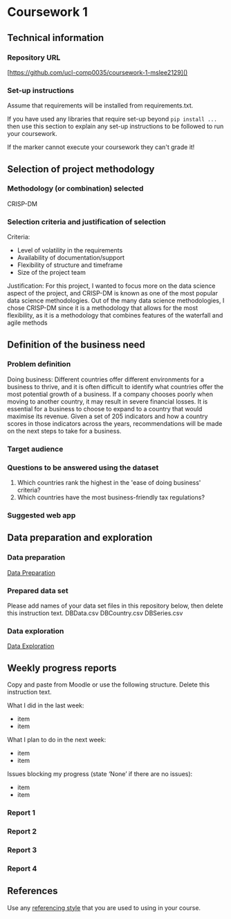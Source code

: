 # Coursework 1

## Technical information
### Repository URL
[https://github.com/ucl-comp0035/coursework-1-mslee2129]()

### Set-up instructions

Assume that requirements will be installed from requirements.txt.

If you have used any libraries that require set-up beyond `pip install ...` then use this section to explain any set-up
instructions to be followed to run your coursework.

If the marker cannot execute your coursework they can't grade it!


## Selection of project methodology
### Methodology (or combination) selected
CRISP-DM
### Selection criteria and justification of selection
Criteria:
- Level of volatility in the requirements
- Availability of documentation/support
- Flexibility of structure and timeframe
- Size of the project team

Justification: For this project, I wanted to focus more on the data science aspect of the project, and CRISP-DM is known as one of the 
most popular data science methodologies. Out of the many data science methodologies, I chose CRISP-DM since it is a
methodology that allows for the most flexibility, as it is a methodology that combines features of the waterfall and 
agile methods

## Definition of the business need
### Problem definition
Doing business: Different countries offer different environments for a business to thrive, and it is often difficult to 
identify what countries offer the most potential growth of a business. If a company chooses poorly when moving to another
country, it may result in severe financial losses. It is essential for a business to choose to expand to a country that 
would maximise its revenue. Given a set of 205 indicators and how a country scores in those indicators across the years,
recommendations will be made on the next steps to take for a business.


### Target audience

### Questions to be answered using the dataset
1. Which countries rank the highest in the 'ease of doing business' criteria?
2. Which countries have the most business-friendly tax regulations?
### Suggested web app

## Data preparation and exploration
### Data preparation

[Data Preparation](data_preparation.py)

### Prepared data set
Please add names of your data set files in this repository below, then delete this instruction text.
DBData.csv
DBCountry.csv
DBSeries.csv

### Data exploration

[Data Exploration]()

## Weekly progress reports
Copy and paste from Moodle or use the following structure. Delete this instruction text.

What I did in the last week:
- item
- item

What I plan to do in the next week:
- item
- item

Issues blocking my progress (state ‘None’ if there are no issues):
- item
- item

### Report 1

### Report 2

### Report 3

### Report 4

## References
Use any [referencing style](https://library-guides.ucl.ac.uk/referencing-plagiarism/referencing-styles) that you are
used to using in your course.
